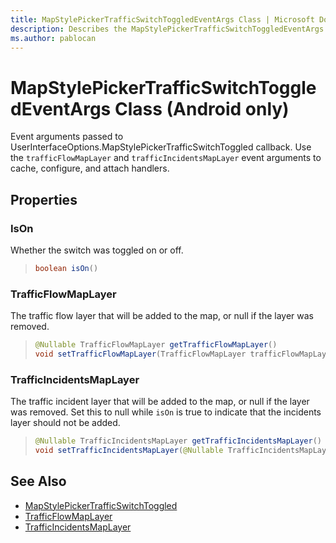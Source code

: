 ```yaml
---
title: MapStylePickerTrafficSwitchToggledEventArgs Class | Microsoft Docs
description: Describes the MapStylePickerTrafficSwitchToggledEventArgs class for Android and outlines the IsOn, TrafficFlowMapLayer, and TrafficIncidentsMapLayer properties.
ms.author: pablocan
---
```


# MapStylePickerTrafficSwitchToggledEventArgs Class (Android only)

Event arguments passed to UserInterfaceOptions.MapStylePickerTrafficSwitchToggled callback. Use the `trafficFlowMapLayer` and `trafficIncidentsMapLayer` event arguments to cache, configure, and attach handlers.

## Properties

### IsOn

Whether the switch was toggled on or off.

>```java
> boolean isOn()
>```

### TrafficFlowMapLayer

The traffic flow layer that will be added to the map, or null if the layer was removed.

>```java
> @Nullable TrafficFlowMapLayer getTrafficFlowMapLayer()
> void setTrafficFlowMapLayer(TrafficFlowMapLayer trafficFlowMapLayer)
>```

### TrafficIncidentsMapLayer

The traffic incident layer that will be added to the map, or null if the layer was removed. Set this to null while `isOn` is true to indicate that the incidents layer should not be added.

>```java
> @Nullable TrafficIncidentsMapLayer getTrafficIncidentsMapLayer()
> void setTrafficIncidentsMapLayer(@Nullable TrafficIncidentsMapLayer trafficIncidentsMapLayer)
>```

## See Also

* [MapStylePickerTrafficSwitchToggled](OnMapStylePickerTrafficSwitchToggledListener-interface.md)
* [TrafficFlowMapLayer](../TrafficFlowMapLayer-class.md)
* [TrafficIncidentsMapLayer](../TrafficIncidentsMapLayer-class.md)
